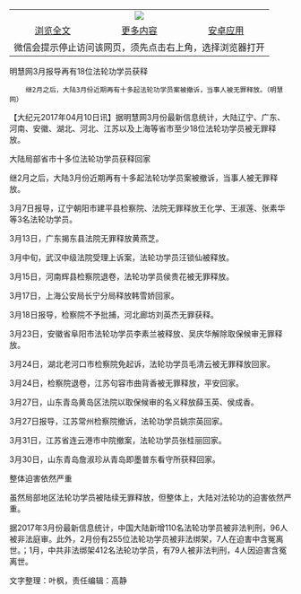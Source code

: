 

<table>
  <tr>
    <td align="center" colspan="3">
      <a href="https://github.com/ogate/ogate/blob/master/README.md"><img src="https://cloud.githubusercontent.com/assets/11880933/13434984/f430fae2-e012-11e5-814f-c2df1e82b247.jpg"/></a>
    </td>
  </tr>
  <tr>
    <td align="center">
      <a href="https://s3.ap-south-1.amazonaws.com/ogatem/oGate.htm?c817014&from=oNote">浏览全文</a>
    </td>
    <td align="center">
      <a href="https://s3.ap-south-1.amazonaws.com/ogatem/oGate.htm?from=oNote">更多内容</a>
    </td>
    <td align="center">
      <a href="https://raw.githubusercontent.com/ogate/up/master/ogate.apk">安卓应用</a>
    </td>
  </tr>
  <tr>
    <td align="center" colspan="3">
      微信会提示停止访问该网页，须先点击右上角，选择浏览器打开
    </td>
  </tr>
</table>    



明慧网3月报导再有18位法轮功学员获释






        继2月之后，大陆3月份近期再有十多起法轮功学员案被撤诉，当事人被无罪释放。（明慧网）




【大纪元2017年04月10日讯】据明慧网3月份最新信息统计，大陆辽宁、广东、河南、安徽、湖北、河北、江苏以及上海等省市至少18位法轮功学员被无罪释放。


大陆局部省市十多位法轮功学员获释回家


继2月之后，大陆3月份近期再有十多起法轮功学员案被撤诉，当事人被无罪释放。


3月7日报导，辽宁朝阳市建平县检察院、法院无罪释放王化学、王淑莲、张素华等3名法轮功学员。


3月13日，广东揭东县法院无罪释放黄燕芝。


3月中旬，武汉中级法院受理上诉案，法轮功学员汪锁仙被释放。


3月15日，河南辉县检察院退卷，法轮功学员侯贵花被无罪释放。


3月17日，上海公安局长宁分局释放韩雪娇回家。


3月18日报导，检察院不予批捕，河北廊坊刘英杰无罪获释。


3月23日，安徽省阜阳市法轮功学员李素兰被释放、吴庆华解除取保候审无罪释放。


3月24日，湖北老河口市检察院免起诉，法轮功学员毛清云被无罪释放回家。


3月24日，检察院退卷，江苏句容市曲背香被无罪释放，平安回家。


3月27日，山东青岛黄岛区法院以取保候审的名义释放薛玉英、侯成香。


3月27日报导，江苏常州检察院撤诉，法轮功学员姚宗英回家。


3月31日，江苏省连云港市中院撤案，法轮功学员张桂丽回家。


3月30日，山东青岛詹淑珍从青岛即墨普东看守所获释回家。


整体迫害依然严重


虽然局部地区法轮功学员被陆续无罪释放，但整体上，大陆对法轮功的迫害依然严重。


据2017年3月份最新信息统计，中国大陆新增110名法轮功学员被非法判刑，96人被非法庭审。此外，2月份有255位法轮功学员被非法绑架，7人在迫害中含冤离世。；1月，中共非法绑架412名法轮功学员，有79人被非法判刑，4人因迫害含冤离世。


文字整理：叶枫，责任编辑：高静



